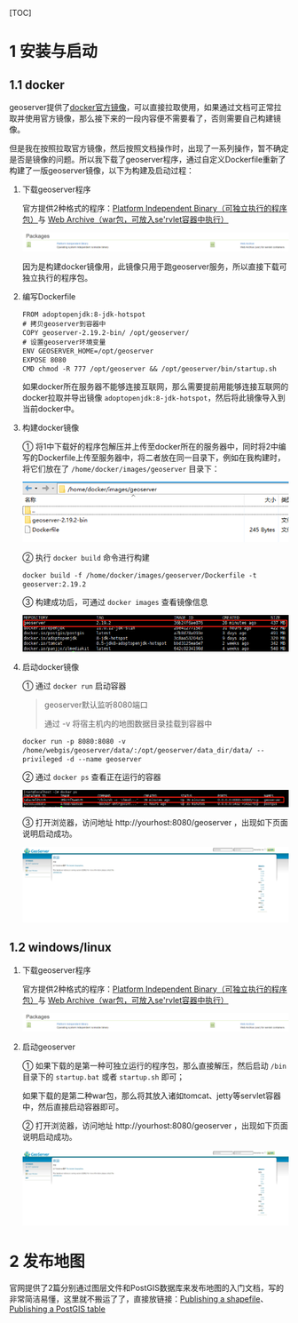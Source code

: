[TOC]



# 1 安装与启动

## 1.1 docker

geoserver提供了[docker官方镜像](https://hub.docker.com/r/geonode/geoserver)，可以直接拉取使用，如果通过文档可正常拉取并使用官方镜像，那么接下来的一段内容便不需要看了，否则需要自己构建镜像。



但是我在按照拉取官方镜像，然后按照文档操作时，出现了一系列操作，暂不确定是否是镜像的问题。所以我下载了geoserver程序，通过自定义Dockerfile重新了构建了一版geoserver镜像，以下为构建及启动过程：

1. 下载geoserver程序

   官方提供2种格式的程序：[Platform Independent Binary（可独立执行的程序包）](http://sourceforge.net/projects/geoserver/files/GeoServer/2.19.2/geoserver-2.19.2-bin.zip)与 [Web Archive（war包，可放入se'rvlet容器中执行）](http://sourceforge.net/projects/geoserver/files/GeoServer/2.19.2/geoserver-2.19.2-war.zip)

   ![](./resources/1.1.png)

   因为是构建docker镜像用，此镜像只用于跑geoserver服务，所以直接下载可独立执行的程序包。

2. 编写Dockerfile

   ```
   FROM adoptopenjdk:8-jdk-hotspot
   # 拷贝geoserver到容器中
   COPY geoserver-2.19.2-bin/ /opt/geoserver/
   # 设置geoserver环境变量
   ENV GEOSERVER_HOME=/opt/geoserver
   EXPOSE 8080
   CMD chmod -R 777 /opt/geoserver && /opt/geoserver/bin/startup.sh
   ```

   如果docker所在服务器不能够连接互联网，那么需要提前用能够连接互联网的docker拉取并导出镜像 `adoptopenjdk:8-jdk-hotspot`，然后将此镜像导入到当前docker中。

3. 构建docker镜像

   ① 将1中下载好的程序包解压并上传至docker所在的服务器中，同时将2中编写的Dockerfile上传至服务器中，将二者放在同一目录下，例如在我构建时，将它们放在了 `/home/docker/images/geoserver` 目录下：

   ![](./resources/1.2.png)

   ② 执行 `docker build` 命令进行构建

   ```
   docker build -f /home/docker/images/geoserver/Dockerfile -t geoserver:2.19.2
   ```

   ③ 构建成功后，可通过 `docker images` 查看镜像信息

   ![](./resources/1.3.png)

4. 启动docker镜像

   ① 通过 `docker run` 启动容器

   > geoserver默认监听8080端口
   >
   > 通过 -v 将宿主机内的地图数据目录挂载到容器中

   ```
   docker run -p 8080:8080 -v /home/webgis/geoserver/data/:/opt/geoserver/data_dir/data/ --privileged -d --name geoserver
   ```

   ② 通过 `docker ps` 查看正在运行的容器

   ![](./resources/1.4.png)

   ③ 打开浏览器，访问地址 http://yourhost:8080/geoserver ，出现如下页面说明启动成功。

   ![](./resources/1.5.png)



## 1.2 windows/linux

1. 下载geoserver程序

   官方提供2种格式的程序：[Platform Independent Binary（可独立执行的程序包）](http://sourceforge.net/projects/geoserver/files/GeoServer/2.19.2/geoserver-2.19.2-bin.zip)与 [Web Archive（war包，可放入se'rvlet容器中执行）](http://sourceforge.net/projects/geoserver/files/GeoServer/2.19.2/geoserver-2.19.2-war.zip)

   ![](./resources/1.1.png)

2. 启动geoserver

   ① 如果下载的是第一种可独立运行的程序包，那么直接解压，然后启动 `/bin` 目录下的 `startup.bat` 或者 `startup.sh` 即可；

   如果下载的是第二种war包，那么将其放入诸如tomcat、jetty等servlet容器中，然后直接启动容器即可。

   

   ② 打开浏览器，访问地址 http://yourhost:8080/geoserver ，出现如下页面说明启动成功。

   ![](./resources/1.5.png)



# 2 发布地图

官网提供了2篇分别通过图层文件和PostGIS数据库来发布地图的入门文档，写的非常简洁易懂，这里就不搬运了了，直接放链接：[Publishing a shapefile](https://docs.geoserver.org/latest/en/user/gettingstarted/shapefile-quickstart/index.html)、[Publishing a PostGIS table](https://docs.geoserver.org/latest/en/user/gettingstarted/postgis-quickstart/index.html)

